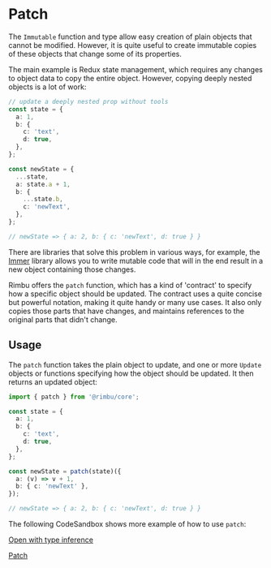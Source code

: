# Patch

The `Immutable` function and type allow easy creation of plain objects that cannot be modified. However, it is quite useful to create immutable copies of these objects that change some of its properties.

The main example is Redux state management, which requires any changes to object data to copy the entire object. However, copying deeply nested objects is a lot of work:

```ts
// update a deeply nested prop without tools
const state = {
  a: 1,
  b: {
    c: 'text',
    d: true,
  },
};

const newState = {
  ...state,
  a: state.a + 1,
  b: {
    ...state.b,
    c: 'newText',
  },
};

// newState => { a: 2, b: { c: 'newText', d: true } }
```

There are libraries that solve this problem in various ways, for example, the [Immer](https://github.com/immerjs/immer) library allows you to write mutable code that will in the end result in a new object containing those changes.

Rimbu offers the `patch` function, which has a kind of 'contract' to specify how a specific object should be updated. The contract uses a quite concise but powerful notation, making it quite handy or many use cases. It also only copies those parts that have changes, and maintains references to the original parts that didn't change.

## Usage

The `patch` function takes the plain object to update, and one or more `Update` objects or functions specifying how the object should be updated. It then returns an updated object:

```ts
import { patch } from '@rimbu/core';

const state = {
  a: 1,
  b: {
    c: 'text',
    d: true,
  },
};

const newState = patch(state)({
  a: (v) => v + 1,
  b: { c: 'newText' },
});

// newState => { a: 2, b: { c: 'newText', d: true } }
```

The following CodeSandbox shows more example of how to use `patch`:

[Open with type inference](https://codesandbox.io/s/rimbu-sandbox-d4tbk?previewwindow=console&view=split&editorsize=65&moduleview=1&module=/src/deep/patch.ts ':target=_blank :class=btn')

[Patch](https://codesandbox.io/embed/rimbu-sandbox-d4tbk?previewwindow=console&view=split&editorsize=65&codemirror=1&moduleview=1&module=/src/deep/patch.ts ':include :type=iframe width=100% height=450px')
